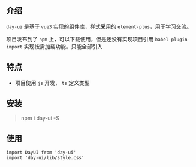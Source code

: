 ## 介绍

`day-ui` 是基于 `vue3` 实现的组件库，样式采用的 `element-plus`，用于学习交流。

项目发布到了 `npm` 上，可以下载使用，但是还没有实现项目引用 `babel-plugin-import` 实现按需加载功能。只能全部引入

## 特点

- 项目使用 `js` 开发， `ts` 定义类型

## 安装

> npm i day-ui -S

## 使用

```
import DayUI from 'day-ui'
import 'day-ui/lib/style.css'
```
